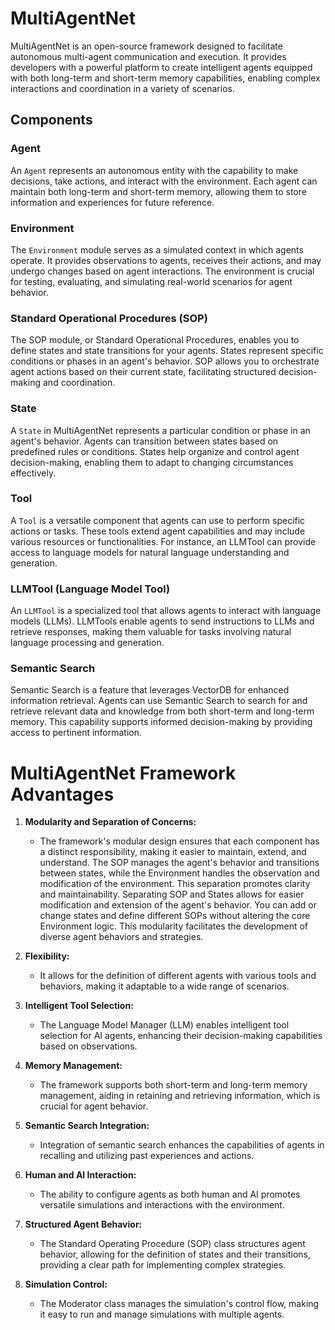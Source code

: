 # MultiAgentNet

MultiAgentNet is an open-source framework designed to facilitate autonomous multi-agent communication and execution. It provides developers with a powerful platform to create intelligent agents equipped with both long-term and short-term memory capabilities, enabling complex interactions and coordination in a variety of scenarios.

## Components

### Agent

An `Agent` represents an autonomous entity with the capability to make decisions, take actions, and interact with the environment. Each agent can maintain both long-term and short-term memory, allowing them to store information and experiences for future reference.

### Environment

The `Environment` module serves as a simulated context in which agents operate. It provides observations to agents, receives their actions, and may undergo changes based on agent interactions. The environment is crucial for testing, evaluating, and simulating real-world scenarios for agent behavior.

### Standard Operational Procedures (SOP)

The SOP module, or Standard Operational Procedures, enables you to define states and state transitions for your agents. States represent specific conditions or phases in an agent's behavior. SOP allows you to orchestrate agent actions based on their current state, facilitating structured decision-making and coordination.

### State

A `State` in MultiAgentNet represents a particular condition or phase in an agent's behavior. Agents can transition between states based on predefined rules or conditions. States help organize and control agent decision-making, enabling them to adapt to changing circumstances effectively.

### Tool

A `Tool` is a versatile component that agents can use to perform specific actions or tasks. These tools extend agent capabilities and may include various resources or functionalities. For instance, an LLMTool can provide access to language models for natural language understanding and generation.

### LLMTool (Language Model Tool)

An `LLMTool` is a specialized tool that allows agents to interact with language models (LLMs). LLMTools enable agents to send instructions to LLMs and retrieve responses, making them valuable for tasks involving natural language processing and generation.

### Semantic Search

Semantic Search is a feature that leverages VectorDB for enhanced information retrieval. Agents can use Semantic Search to search for and retrieve relevant data and knowledge from both short-term and long-term memory. This capability supports informed decision-making by providing access to pertinent information.

# MultiAgentNet Framework Advantages

1. **Modularity and Separation of Concerns:**
   - The framework's modular design ensures that each component has a distinct responsibility, making it easier to maintain, extend, and understand. The SOP manages the agent's behavior and transitions between states, while the Environment handles the observation and modification of the environment. This separation promotes clarity and maintainability. Separating SOP and States allows for easier modification and extension of the agent's behavior. You can add or change states and define different SOPs without altering the core Environment logic. This modularity facilitates the development of diverse agent behaviors and strategies.

2. **Flexibility:**
   - It allows for the definition of different agents with various tools and behaviors, making it adaptable to a wide range of scenarios.

3. **Intelligent Tool Selection:**
   - The Language Model Manager (LLM) enables intelligent tool selection for AI agents, enhancing their decision-making capabilities based on observations.

4. **Memory Management:**
   - The framework supports both short-term and long-term memory management, aiding in retaining and retrieving information, which is crucial for agent behavior.

5. **Semantic Search Integration:**
   - Integration of semantic search enhances the capabilities of agents in recalling and utilizing past experiences and actions.

6. **Human and AI Interaction:**
   - The ability to configure agents as both human and AI promotes versatile simulations and interactions with the environment.

7. **Structured Agent Behavior:**
   - The Standard Operating Procedure (SOP) class structures agent behavior, allowing for the definition of states and their transitions, providing a clear path for implementing complex strategies.

8. **Simulation Control:**
   - The Moderator class manages the simulation's control flow, making it easy to run and manage simulations with multiple agents.
